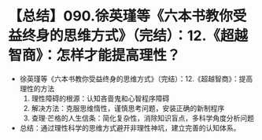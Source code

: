 # 【总结】090.徐英瑾等《六本书教你受益终身的思维方式》（完结）：12.《超越智商》：怎样才能提高理性？

-   徐英瑾等《六本书教你受益终身的思维方式》（完结）：12.《超越智商》：提高理性的方法
    1.  理性障碍的根源：认知吝啬鬼和心智程序障碍
    2.  解决方法：克服思维惰性，谨慎思考问题，安装正确的新制程序
    3.  查理·芒格的人生信条：简化复杂性，消除知识盲点，多科学角度分析问题
-   总结：通过理性科学的思维方式避开非理性神坑，建立完善的认知体系。